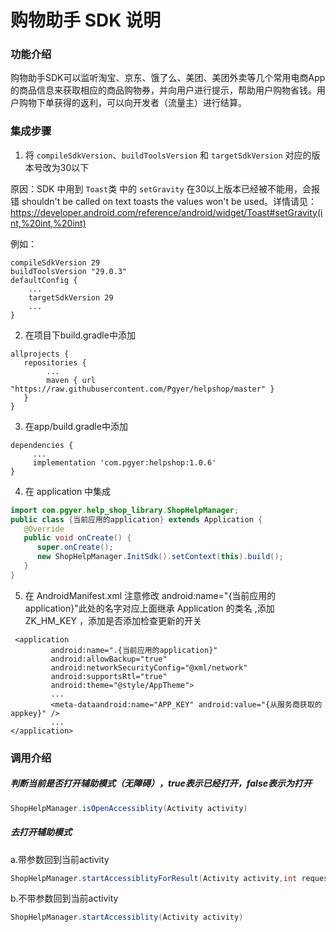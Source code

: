 # 购物助手 SDK 说明

### 功能介绍

购物助手SDK可以监听淘宝、京东、饿了么、美团、美团外卖等几个常用电商App的商品信息来获取相应的商品购物券，并向用户进行提示，帮助用户购物省钱。用户购物下单获得的返利，可以向开发者（流量主）进行结算。

### 集成步骤

1. 将 `compileSdkVersion`、`buildToolsVersion` 和 `targetSdkVersion` 对应的版本号改为30以下

原因：SDK 中用到 `Toast`类 中的 `setGravity` 在30以上版本已经被不能用，会报错 shouldn't be called on text toasts the values won't be used。详情请见： https://developer.android.com/reference/android/widget/Toast#setGravity(int,%20int,%20int)

例如：

```
compileSdkVersion 29
buildToolsVersion "29.0.3"
defaultConfig {
    ...
    targetSdkVersion 29
    ...
}
```

2. 在项目下build.gradle中添加

```
allprojects {
   repositories {
        ...
        maven { url "https://raw.githubusercontent.com/Pgyer/helpshop/master" }
   }
}
```

3. 在app/build.gradle中添加

```
dependencies {
     ...
     implementation 'com.pgyer:helpshop:1.0.6'
}
```

4. 在 application 中集成

```java
import com.pgyer.help_shop_library.ShopHelpManager;                                                                 
public class {当前应用的application} extends Application {                                                               
   @Override
   public void onCreate() {
      super.onCreate();
      new ShopHelpManager.InitSdk().setContext(this).build();
   }
}
```

5. 在 AndroidManifest.xml 注意修改 android:name="{当前应用的application}"此处的名字对应上面继承 Application 的类名 ,添加ZK_HM_KEY ，添加是否添加检查更新的开关                 

```
 <application
         android:name=".{当前应用的application}"
         android:allowBackup="true"
         android:networkSecurityConfig="@xml/network"
         android:supportsRtl="true"
         android:theme="@style/AppTheme">
         ...
         <meta-dataandroid:name="APP_KEY" android:value="{从服务商获取的appkey}" />
         ...
</application>
```

 ### 调用介绍
##### 判断当前是否打开辅助模式（无障碍），true表示已经打开，false表示为打开

```java
ShopHelpManager.isOpenAccessiblity(Activity activity)
```

##### 去打开辅助模式

a.带参数回到当前activity

```java
ShopHelpManager.startAccessiblityForResult(Activity activity,int requestCode)
```

b.不带参数回到当前activity

```java
ShopHelpManager.startAccessiblity(Activity activity)
```
